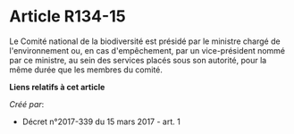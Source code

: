# Article R134-15

Le Comité national de la biodiversité est présidé par le ministre chargé de l'environnement ou, en cas d'empêchement, par un
vice-président nommé par ce ministre, au sein des services placés sous son autorité, pour la même durée que les membres du
comité.

**Liens relatifs à cet article**

_Créé par_:

  - Décret n°2017-339 du 15 mars 2017 - art. 1
